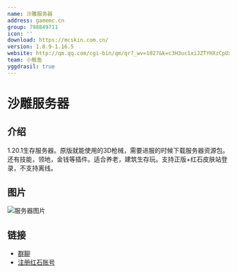 ```yaml
---
name: 沙雕服务器
address: gamemc.cn
group: 798849711
icon: ''
download: https://mcskin.com.cn/
version: 1.8.9-1.16.5
website: http://qm.qq.com/cgi-bin/qm/qr?_wv=1027&k=c3H3uc1xiJZTYHXzCpUxzKtZ3sDoVCDm&authKey=hzrSxYRHcHrXdxLWpIgOeHnDFtTpvovUcehDJRn1zAbYzhkDM3a3aWbmZ5JgOfpz&noverify=0&group_code=798849711
team: 小鳐鱼
yggdrasil: true
---
```

# 沙雕服务器

## 介绍

1.20.1生存服务器。原版就能使用的3D枪械，需要进服的时候下载服务器资源包。还有技能，领地，金钱等插件。适合养老，建筑生存玩。支持正版+红石皮肤站登录，不支持离线。


## 图片

![服务器图片](/images/sdfwq/image.png)


## 链接

- [群聊](http://qm.qq.com/cgi-bin/qm/qr?_wv=1027&k=c3H3uc1xiJZTYHXzCpUxzKtZ3sDoVCDm&authKey=hzrSxYRHcHrXdxLWpIgOeHnDFtTpvovUcehDJRn1zAbYzhkDM3a3aWbmZ5JgOfpz&noverify=0&group_code=798849711)
- [注册红石账号](https://mcskin.cn/register)
